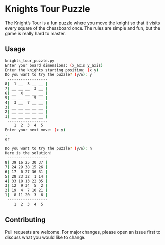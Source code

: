 # Knights Tour Puzzle
The Knight’s Tour is a fun puzzle where you move the knight so that it visits every square of the chessboard once. The rules are simple and fun, but the game is really hard to master.

## Usage

```bash
knights_tour_puzzle.py
Enter your board dimensions: (x_axis y_axis)
Enter the knights starting position: (x y)
Do you want to try the puzzle? (y/n): y
 ------------------
8|  1 __  3 __ __ |
7| __ __ __  3 __ |
6| __  X __ __ __ |
5| __ __ __  5 __ |
4|  3 __  7 __ __ |
3| __ __ __ __ __ |
2| __ __ __ __ __ |
1| __ __ __ __ __ |
 ------------------
    1  2  3  4  5
Enter your next move: (x y)
.
or
.
Do you want to try the puzzle? (y/n): n
Here is the solution!
 ------------------
8| 39 16 25 30 37 |
7| 24 29 38 15 26 |
6| 17  0 27 36 31 |
5| 28 23 32  1 14 |
4| 33 18 13 22 35 |
3| 12  9 34  5  2 |
2| 19  4  7 10 21 |
1|  8 11 20  3  6 |
 ------------------
    1  2  3  4  5
```

## Contributing

Pull requests are welcome. For major changes, please open an issue first to discuss what you would like to change.

